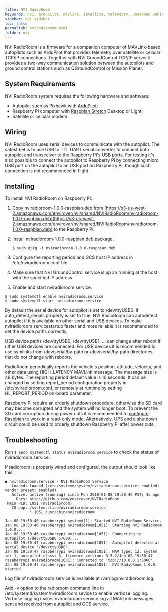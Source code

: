 ```yaml
---
title: NVI RadioRoom
keywords: nvi, ardupilot, mavlink, satellite, telemetry, unmanned vehicle
sidebar: nvi_sidebar
toc: false
permalink: nviradioroom.html
folder: nvi
---
```


NVI RadioRoom is a firmware for a companion computer of MAVLink-based autopilots such as ArduPilot that provides telemetry over satellite or cellular TCP/IP connections. Together with NVI GroundControl TCP/IP server it provides a two-way communication solution between the autopilots and ground control stations such as QGroundControl or Mission Planer.

## System Requirements

NVI RadioRoom system requires the following hardware and software:
* Autopilot such as Pixhawk with [ArduPilot](http://ardupilot.org/);
* Raspberry Pi computer with [Raspbian Stretch](https://www.raspberrypi.org/downloads/raspbian/) Desktop or Light;
* Satellite or cellular modem.

## Wiring 

NVI RadioRoom uses serial devices to communicate with the autopilot. The safest bet is to use USB to TTL UART serial converter to connect both autopilot and transceiver to the Raspberry Pi's USB ports. For testing it's also possible to connect the autopilot to Raspberry Pi by connecting micro USB port on the autopilot to an USB port on Raspberry Pi, though such connection is not recommended in flight. 

## Installing

To install NVI RadioRoom on Raspberry Pi:

1. Copy nviradioroom-1.0.0-raspbian.deb from [https://s3-us-west-2.amazonaws.com/envirover/nvi/shared/NVIRadioRoom/nviradioroom-1.0.0-raspbian.deb](https://s3-us-west-2.amazonaws.com/envirover/nvi/shared/NVIRadioRoom/nviradioroom-1.0.0-raspbian.deb) to the Raspberry Pi. 
2. Install nviradioroom-1.0.0-raspbian.deb package.

   ``$ sudo dpkg -i nviradioroom-1.0.0-raspbian.deb``
    
3. Configure the reporting period and GCS host IP address in /etc/nviradioroom.conf file. 
4. Make sure that NVI GroundControl service is up an running at the host with the specified IP address.
5. Enable and start nviradioroom service.

```
$ sudo systemctl enable nviradioroom.service
$ sudo systemctl start nviradioroom.service
```
   
By default the serial device for autopilot is set to /dev/ttyUSB0. If auto_detect_serials property is set to true, NVI RadioRoom can autodetect autopilot if it is available on other serial and USB devices. To make nviradioroom servicestartup faster and more reliable it is recommended to set the device paths correctly. 

USB device paths /dev/ttyUSB0, /dev/ttyUSB1, ... can change after reboot if uther USB devices are connected. For USB devices it is recommended to use symlinks from /dev/serial/by-path or /dev/serial/by-path directories, that do not change with reboots. 

RadioRoom periodically reports the vehicle's position, attitude, velocity, and other data using HIGH_LATENCY MAVLink message. The message size is 48 bytes. The reporting period default value is 10 seconds. It can be changed by setting report_period configuration property in /etc/nviradioroom.conf, or remotely at runtime by setting HL_REPORT_PERIOD on-board parameter.

Raspberry Pi require an orderly shutdown procedure, otherwise the SD card may become corrupted and the system will no longer boot. To prevent the SD card corruption during power cuts it is recommended to [configure Raspbian to work in a read-only mode](https://learn.adafruit.com/read-only-raspberry-pi/). Alternatively, UPS and a shutdown circuit could be used to orderly shutdown Raspberry Pi after power cuts.
  
## Troubleshooting

Run ``$ sudo systemctl status nviradioroom.service`` to check the status of nviradioroom service.

If radioroom is properly wired and configured, the output should look like this:

```
● nviradioroom.service - NVI RadioRoom Service
   Loaded: loaded (/etc/systemd/system/nviradioroom.service; enabled; vendor preset: enabled)
   Active: active (running) since Mon 2018-01-08 19:50:46 PST; 4s ago
     Docs: http://github.com/envirover/NVIRadioRoom
 Main PID: 1051 (nviradioroom)
   CGroup: /system.slice/nviradioroom.service
           └─1051 /usr/sbin/nviradioroom

Jan 08 19:50:46 raspberrypi systemd[1]: Started NVI RadioRoom Service.
Jan 08 19:50:46 raspberrypi nviradioroom[1051]: Starting NVI RadioRoom 1.0.0....
Jan 08 19:50:46 raspberrypi nviradioroom[1051]: Connecting to autopilot (/dev/ttyUSB0 57600)...
Jan 08 19:50:47 raspberrypi nviradioroom[1051]: Autopilot detected at serial device '/dev/ttyUSB0'.
Jan 08 19:50:47 raspberrypi nviradioroom[1051]: MAV type: 12, system id: 1, autopilot class: 3, firmware version: 3.5.2/Jan 08 19:50:47 raspberrypi nviradioroom[1051]: Connected to 'tcp://10.0.0.1:5060'.
Jan 08 19:50:47 raspberrypi nviradioroom[1051]: NVI RadioRoom 1.0.0. started.
```

Log file of nviradioroom service is available at /var/log/nviradioroom.log.

Add -v option to the radioroom command line in /etc/systemd/system/nviradioroom.sevice to enable verbose logging. Verbose logging makes nviradioroom service log all MAVLink messages sent and received from autopilot and GCS service.

